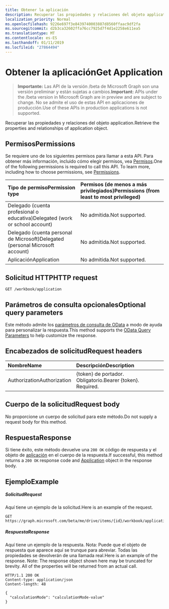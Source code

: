 ```yaml
---
title: Obtener la aplicación
description: Recuperar las propiedades y relaciones del objeto application.
localization_priority: Normal
ms.openlocfilehash: 9226e697f3e8439740003887d8560ffaac9df2fa
ms.sourcegitcommit: d2b3ca32602ffa76cc7925d7f4d1e2258e611ea5
ms.translationtype: MT
ms.contentlocale: es-ES
ms.lasthandoff: 01/11/2019
ms.locfileid: "27864494"
---
```

# <a name="get-application"></a><span data-ttu-id="d487b-103">Obtener la aplicación</span><span class="sxs-lookup"><span data-stu-id="d487b-103">Get Application</span></span>

> <span data-ttu-id="d487b-104">**Importante:** Las API de la versión /beta de Microsoft Graph son una versión preliminar y están sujetas a cambios.</span><span class="sxs-lookup"><span data-stu-id="d487b-104">**Important:** APIs under the /beta version in Microsoft Graph are in preview and are subject to change.</span></span> <span data-ttu-id="d487b-105">No se admite el uso de estas API en aplicaciones de producción.</span><span class="sxs-lookup"><span data-stu-id="d487b-105">Use of these APIs in production applications is not supported.</span></span>

<span data-ttu-id="d487b-106">Recuperar las propiedades y relaciones del objeto application.</span><span class="sxs-lookup"><span data-stu-id="d487b-106">Retrieve the properties and relationships of application object.</span></span>
## <a name="permissions"></a><span data-ttu-id="d487b-107">Permisos</span><span class="sxs-lookup"><span data-stu-id="d487b-107">Permissions</span></span>
<span data-ttu-id="d487b-p102">Se requiere uno de los siguientes permisos para llamar a esta API. Para obtener más información, incluido cómo elegir permisos, vea [Permisos](/graph/permissions-reference).</span><span class="sxs-lookup"><span data-stu-id="d487b-p102">One of the following permissions is required to call this API. To learn more, including how to choose permissions, see [Permissions](/graph/permissions-reference).</span></span>

|<span data-ttu-id="d487b-110">Tipo de permiso</span><span class="sxs-lookup"><span data-stu-id="d487b-110">Permission type</span></span>      | <span data-ttu-id="d487b-111">Permisos (de menos a más privilegiados)</span><span class="sxs-lookup"><span data-stu-id="d487b-111">Permissions (from least to most privileged)</span></span>              |
|:--------------------|:---------------------------------------------------------|
|<span data-ttu-id="d487b-112">Delegado (cuenta profesional o educativa)</span><span class="sxs-lookup"><span data-stu-id="d487b-112">Delegated (work or school account)</span></span> | <span data-ttu-id="d487b-113">No admitida.</span><span class="sxs-lookup"><span data-stu-id="d487b-113">Not supported.</span></span>    |
|<span data-ttu-id="d487b-114">Delegado (cuenta personal de Microsoft)</span><span class="sxs-lookup"><span data-stu-id="d487b-114">Delegated (personal Microsoft account)</span></span> | <span data-ttu-id="d487b-115">No admitida.</span><span class="sxs-lookup"><span data-stu-id="d487b-115">Not supported.</span></span>    |
|<span data-ttu-id="d487b-116">Aplicación</span><span class="sxs-lookup"><span data-stu-id="d487b-116">Application</span></span> | <span data-ttu-id="d487b-117">No admitida.</span><span class="sxs-lookup"><span data-stu-id="d487b-117">Not supported.</span></span> |

## <a name="http-request"></a><span data-ttu-id="d487b-118">Solicitud HTTP</span><span class="sxs-lookup"><span data-stu-id="d487b-118">HTTP request</span></span>
<!-- { "blockType": "ignored" } -->
```http
GET /workbook/application
```
## <a name="optional-query-parameters"></a><span data-ttu-id="d487b-119">Parámetros de consulta opcionales</span><span class="sxs-lookup"><span data-stu-id="d487b-119">Optional query parameters</span></span>
<span data-ttu-id="d487b-120">Este método admite los [parámetros de consulta de OData](https://developer.microsoft.com/graph/docs/concepts/query_parameters) a modo de ayuda para personalizar la respuesta.</span><span class="sxs-lookup"><span data-stu-id="d487b-120">This method supports the [OData Query Parameters](https://developer.microsoft.com/graph/docs/concepts/query_parameters) to help customize the response.</span></span>

## <a name="request-headers"></a><span data-ttu-id="d487b-121">Encabezados de solicitud</span><span class="sxs-lookup"><span data-stu-id="d487b-121">Request headers</span></span>
| <span data-ttu-id="d487b-122">Nombre</span><span class="sxs-lookup"><span data-stu-id="d487b-122">Name</span></span>      |<span data-ttu-id="d487b-123">Descripción</span><span class="sxs-lookup"><span data-stu-id="d487b-123">Description</span></span>|
|:----------|:----------|
| <span data-ttu-id="d487b-124">Authorization</span><span class="sxs-lookup"><span data-stu-id="d487b-124">Authorization</span></span>  | <span data-ttu-id="d487b-p103">{token} de portador. Obligatorio.</span><span class="sxs-lookup"><span data-stu-id="d487b-p103">Bearer {token}. Required.</span></span> |

## <a name="request-body"></a><span data-ttu-id="d487b-127">Cuerpo de la solicitud</span><span class="sxs-lookup"><span data-stu-id="d487b-127">Request body</span></span>
<span data-ttu-id="d487b-128">No proporcione un cuerpo de solicitud para este método.</span><span class="sxs-lookup"><span data-stu-id="d487b-128">Do not supply a request body for this method.</span></span>

## <a name="response"></a><span data-ttu-id="d487b-129">Respuesta</span><span class="sxs-lookup"><span data-stu-id="d487b-129">Response</span></span>

<span data-ttu-id="d487b-130">Si tiene éxito, este método devuelve una `200 OK` código de respuesta y el objeto de [aplicación](../resources/application.md) en el cuerpo de la respuesta.</span><span class="sxs-lookup"><span data-stu-id="d487b-130">If successful, this method returns a `200 OK` response code and [Application](../resources/application.md) object in the response body.</span></span>
## <a name="example"></a><span data-ttu-id="d487b-131">Ejemplo</span><span class="sxs-lookup"><span data-stu-id="d487b-131">Example</span></span>
##### <a name="request"></a><span data-ttu-id="d487b-132">Solicitud</span><span class="sxs-lookup"><span data-stu-id="d487b-132">Request</span></span>
<span data-ttu-id="d487b-133">Aquí tiene un ejemplo de la solicitud.</span><span class="sxs-lookup"><span data-stu-id="d487b-133">Here is an example of the request.</span></span>
<!-- {
  "blockType": "request",
  "name": "get_application"
}-->
```http
GET https://graph.microsoft.com/beta/me/drive/items/{id}/workbook/application
```
##### <a name="response"></a><span data-ttu-id="d487b-134">Respuesta</span><span class="sxs-lookup"><span data-stu-id="d487b-134">Response</span></span>
<span data-ttu-id="d487b-p104">Aquí tiene un ejemplo de la respuesta. Nota: Puede que el objeto de respuesta que aparece aquí se trunque para abreviar. Todas las propiedades se devolverán de una llamada real.</span><span class="sxs-lookup"><span data-stu-id="d487b-p104">Here is an example of the response. Note: The response object shown here may be truncated for brevity. All of the properties will be returned from an actual call.</span></span>
<!-- {
  "blockType": "response",
  "truncated": true,
  "@odata.type": "microsoft.graph.application"
} -->
```http
HTTP/1.1 200 OK
Content-type: application/json
Content-length: 48

{
  "calculationMode": "calculationMode-value"
}
```

<!-- uuid: 8fcb5dbc-d5aa-4681-8e31-b001d5168d79
2015-10-25 14:57:30 UTC -->
<!-- {
  "type": "#page.annotation",
  "description": "Get Application",
  "keywords": "",
  "section": "documentation",
  "tocPath": ""
}-->
